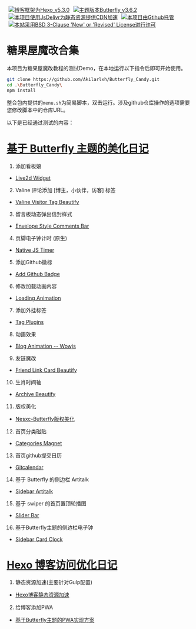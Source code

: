 <a href="https://hexo.io/" style="margin-inline: 5px;"><img title="博客框架为Hexo_v5.3.0" src="https://img.shields.io/badge/Frame-Hexo-blue?style=flat&amp;logo=hexo"></a><a href="https://butterfly.js.org/" style="margin-inline: 5px;"><img title="主题版本Butterfly_v3.6.2"  src="https://img.shields.io/badge/Theme-Butterfly-6513df?style=flat&amp;logo=bitdefender" ></a><a  href="https://www.jsdelivr.com/" style="margin-inline: 5px;"><img title="本项目使用JsDelivr为静态资源提供CDN加速" src="https://img.shields.io/badge/CDN-jsDelivr-orange?style=flat&amp;logo=jsDelivr" ></a><a  href="https://github.com/" style="margin-inline: 5px;"><img title="本项目由Gtihub托管"  src="https://img.shields.io/badge/Source-Github-d021d6?style=flat&amp;logo=GitHub" ></a><a  href="https://github.com/Akilarlxh/Butterfly_Candy/blob/master/LICENSE" style="margin-inline: 5px;"><img title="本站采用BSD 3-Clause 'New' or 'Revised' License进行许可" src="https://img.shields.io/badge/Copyright-BSD%203--Clause-d42328?style=flat&amp;logo=Claris" ></a>
# 糖果屋魔改合集
本项目为糖果屋魔改教程的测试Demo，在本地运行以下指令后即可开始使用。
```bash
git clone https://github.com/Akilarlxh/Butterfly_Candy.git
cd .\Butterfly_Candy\
npm install
```
整合包内提供的`menu.sh`为简易脚本，双击运行。涉及github仓库操作的选项需要您修改脚本中的仓库URL。

以下是已经通过测试的内容：
# [基于 Butterfly 主题的美化日记](https://akilar.top/posts/f99b208/)

1. 添加看板娘
  - [Live2d Widget](https://akilar.top/posts/5b8f515f/)
2. Valine 评论添加 [博主，小伙伴，访客] 标签
  - [Valine Visitor Tag Beautify](https://akilar.top/posts/d2222705/)
3. 留言板动态弹出信封样式
  - [Envelope Style Comments Bar](https://akilar.top/posts/e2d3c450/)
4. 页脚电子钟计时 (原生)
  - [Native JS Timer](https://akilar.top/posts/b941af/)
5. 添加Github徽标
  - [Add Github Badge](https://akilar.top/posts/e87ad7f8/)
6. 修改加载动画内容
  - [Loading Animation](https://akilar.top/posts/3d221bf2/)
7. 添加外挂标签
  - [Tag Plugins](https://akilar.top/posts/615e2dec/)
8. 动画效果
  - [Blog Animation -- Wowjs](https://akilar.top/posts/abab51cf/)
9. 友链魔改
  - [Friend Link Card Beautify](https://akilar.top/posts/57291286/)
10. 生肖时间轴
  - [Archive Beautify](https://akilar.top/posts/22257072/)
11. 版权美化
  - [Nesxc-Butterfly版权美化](https://www.nesxc.com/post/hexocc.html)
12. 首页分类磁贴
  - [Categories Magnet](https://akilar.top/posts/a9131002/)
13. 首页github提交日历
  - [Gitcalendar](https://akilar.top/posts/1f9c68c9/)
14. 基于 Butterfly 的侧边栏 Artitalk
  - [Sidebar Artitalk](https://akilar.top/posts/f1004b1d/)
15. 基于 swiper 的首页置顶轮播图
  - [Slider Bar](https://akilar.top/posts/8e1264d1/)
16. 基于Butterfly主题的侧边栏电子钟
  - [Sidebar Card Clock](https://akilar.top/posts/4e39cf4a/)

# [Hexo 博客访问优化日记](https://akilar.top/posts/7c16c4bb/)
1. 静态资源加速(主要针对Gulp配置)
  - [Hexo博客静态资源加速](https://akilar.top/posts/969dffe3/)
2. 给博客添加PWA
  - [基于Butterfly主题的PWA实现方案](https://akilar.top/posts/7c16c4bb/)
